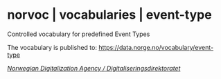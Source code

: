 # norvoc | vocabularies | event-type

Controlled vocabulary for predefined Event Types

The vocabulary is published to: https://data.norge.no/vocabulary/event-type

[_Norwegian Digitalization Agency / Digitaliseringsdirektoratet_](https://digdir.no/)
